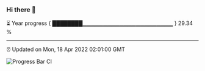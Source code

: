 ### Hi there 👋

⏳ Year progress { ████████▁▁▁▁▁▁▁▁▁▁▁▁▁▁▁▁▁▁▁▁▁▁ } 29.34 %

---

⏰ Updated on Mon, 18 Apr 2022 02:01:00 GMT

![Progress Bar CI](https://github.com/ZhaoGui/ZhaoGui/workflows/Progress%20Bar%20CI/badge.svg)
